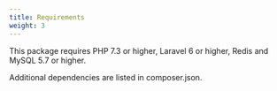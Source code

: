 ```yaml
---
title: Requirements
weight: 3
---
```


This package requires PHP 7.3 or higher, Laravel 6 or higher, Redis and MySQL 5.7 or higher.

Additional dependencies are listed in composer.json.
